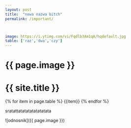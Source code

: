 ```yaml
---
layout: post
title:  "nowa nazwa bitch"
permalink: /important/



image: https://i.ytimg.com/vi/Fqdlb3Am1qA/hqdefault.jpg
table: ['raz','dwa','czy']
---
```

# {{ page.image }}
# {{ site.title }}

<!-- wyswietl wszystkie itemy z tabelki xD-->
{% for item in page.table %}
{{item}}
{% endfor %}



sratattatatatatatatatata

![odnosnik]({{ page.image }})
